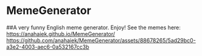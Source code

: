 # MemeGenerator
##A very funny English meme generator. Enjoy!
See the memes here: https://anahaiek.github.io/MemeGenerator/
https://github.com/anahaiek/MemeGenerator/assets/88678265/5ad29bc0-a3e2-4003-aec6-0a532167cc3b

